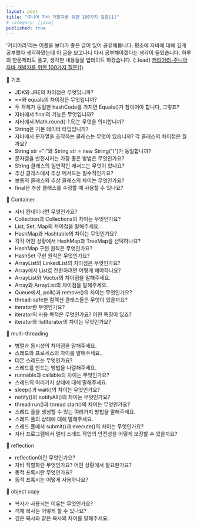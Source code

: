 ```yaml
---
layout: post
title: "주니어 자바 개발자를 위한 100가지 질문[1]"
# category: [java]
published: true
---
```


'커리어리'라는 어플을 보다가 좋은 글이 있어 공유해봅니다. 평소에 자바에 대해 깊게 공부했다 생각하였는데 이 글을 보고나니 다시 공부해야겠다는 생각이 들었습니다.
하루의 한문제라도 풀고, 생각한 내용들을 업데이트 하겠습니다.
{:.lead}
[커리어리-주니어 자바 개발자를 위한 100가지 질문(1)](https://careerly.co.kr/comments/83898)

:pencil: 기초

- JDK와 JRE의 차이점은 무엇입니까?
- ==와 equals의 차이점은 무엇입니까?
- 두 객체가 동일한 hashCode를 가지면 Equals()가 참이어야 합니다, 그렇죠?
- 자바에서 final의 기능은 무엇입니까?
- 자바에서 Math.round(-1.5)는 무엇을 의미합니까?
- String은 기본 데이터 타입입니까?
- 자바에서 문자열을 조작하는 클래스는 무엇이 있습니까? 각 클래스의 차이점은 뭘까요?
- String str ="i"와 String str = new String("i")가 동일합니까?
- 문자열을 반전시키는 가장 좋은 방법은 무엇인가요?
- String 클래스의 일반적인 메서드는 무엇이 있나요?
- 추상 클래스에서 추상 메서드는 필수적인가요?
- 보통의 클래스와 추상 클래스의 차이는 무엇인가요?
- final은 추상 클래스를 수정할 때 사용할 수 있나요?

:pencil: Container

- 자바 컨테이너란 무엇인가요?
- Collection과 Collections의 차이는 무엇인가요?
- List, Set, Map의 차이점을 말해주세요.
- HashMap과 Hashtable의 차이는 무엇인가요?
- 각각 어떤 상황에서 HashMap과 TreeMap을 선택하나요?
- HashMap 구현 원칙은 무엇인가요?
- HashSet 구현 원칙은 무엇인가요?
- ArrayList와 LinkedList의 차이점은 무엇인가요?
- Array에서 List로 전환하려면 어떻게 해야하나요?
- ArrayList와 Vector의 차이점을 말해주세요.
- Array와 ArrayList의 차이점을 말해주세요.
- Queue에서, poll()과 remove()의 차이는 무엇인가요?
- thread-safe한 컬렉션 클래스들은 무엇이 있을까요?
- iterator란 무엇인가요?
- iterator의 사용 목적은 무엇인가요? 어떤 특징이 있죠?
- iterator와 listIterator의 차이는 무엇인가요?

:pencil: multi-threading

- 병렬과 동시성의 차이점을 말해주세요.
- 스레드와 프로세스의 차이를 말해주세요..
- 데몬 스레드는 무엇인가요?
- 스레드를 만드는 방법을 나열해주세요.
- runnable과 callable의 차이는 무엇인가요?
- 스레드의 여러가지 상태에 대해 말해주세요.
- sleep()과 wait()의 차이는 무엇인가요?
- notify()와 notifyAll()의 차이는 무엇인가요?
- thread run()과 tnread start()의 차이는 무엇인가요?
- 스레드 풀을 생성할 수 있는 여러가지 방법을 말해주세요.
- 스레드 풀의 상태에 대해 말해주세요.
- 스레드 풀에서 submit()과 execute()의 차이는 무엇인가요?
- 자바 프로그램에서 멀티 스레드 작업의 안전성을 어떻게 보장할 수 있을까요?

:pencil: reflection

- reflection이란 무엇인가요?
- 자바 직렬화란 무엇인가요? 어떤 상황에서 필요한가요?
- 동적 프록시란 무엇인가요?
- 동적 프록시는 어떻게 사용하나요?

:pencil: object copy

- 복사가 사용되는 이유는 무엇인가요?
- 객체 복사는 어떻게 할 수 있나요?
- 깊은 복사와 얕은 복사의 차이를 말해주세요.
